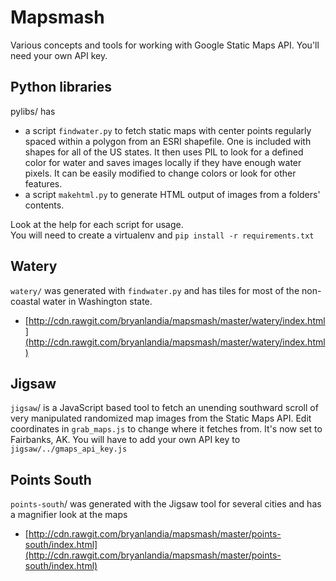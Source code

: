 # Mapsmash

Various concepts and tools for working with Google Static Maps API.
You'll need your own API key.

## Python libraries

pylibs/ has

* a script `findwater.py` to fetch static maps with center points regularly spaced within a polygon from an ESRI shapefile. One is included with shapes for all of the US states.  It then uses PIL to look for a defined color for water and saves images locally if they have enough water pixels.  It can be easily modified to change colors or look for other features.
* a script `makehtml.py` to generate HTML output of images from a folders' contents.

Look at the help for each script for usage.  
You will need to create a virtualenv and `pip install -r requirements.txt`

## Watery

`watery/` was generated with `findwater.py` and has tiles for most of the non-coastal water in Washington state.  

* [http://cdn.rawgit.com/bryanlandia/mapsmash/master/watery/index.html](http://cdn.rawgit.com/bryanlandia/mapsmash/master/watery/index.html)


## Jigsaw

`jigsaw`/ is a JavaScript based tool to fetch an unending southward scroll of very manipulated randomized map images from the Static Maps API.  Edit coordinates in `grab_maps.js` to change where it fetches from.  It's now set to Fairbanks, AK.  You will have to add your own API key to `jigsaw/../gmaps_api_key.js`


## Points South

`points-south`/ was generated with the Jigsaw tool for several cities and has a magnifier look at the maps

* [http://cdn.rawgit.com/bryanlandia/mapsmash/master/points-south/index.html](http://cdn.rawgit.com/bryanlandia/mapsmash/master/points-south/index.html)




